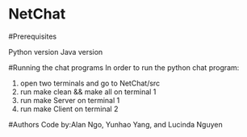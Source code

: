 # NetChat

#Prerequisites

Python version
Java version

#Running the chat programs
In order to run the python chat program:
1) open two terminals and go to NetChat/src
2) run make clean && make all on terminal 1
3) run make Server on terminal 1
4) run make Client on terminal 2


#Authors
Code by:Alan Ngo, Yunhao Yang, and Lucinda Nguyen
